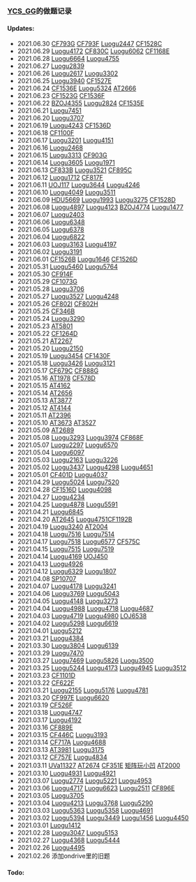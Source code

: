 ### [YCS_GG](https://www.luogu.com.cn/user/46099)的做题记录

#### Updates:
- 2021.06.30 [CF793G](archieve/CF793G/Solution.md) [CF793F](archieve/CF793F/Solution.md) [Luogu2447](archieve/Luogu2447/Solution.md) [CF1528C](archieve/CF1528C/Solution.md)
- 2021.06.29 [Luogu4172](archieve/Luogu4172/Solution.md) [CF830C](archieve/CF830C/Solution.md) [Luogu6062](archieve/Luogu6062/Solution.md) [CF1168E](archieve/CF1168E/Solution.md)
- 2021.06.28 [Luogu6664](archieve/Luogu6664/Solution.md) [Luogu4755](archieve/Luogu4755/Solution.md)
- 2021.06.27 [Luogu2839](archieve/Luogu2839/Solution.md)
- 2021.06.26 [Luogu2617](archieve/Luogu2617/Solution.md) [Luogu3302](archieve/Luogu3302/Solution.md)
- 2021.06.25 [Luogu3940](archieve/Luogu3940/Solution.md) [CF1527E](archieve/CF1527E/Solution.md)
- 2021.06.24 [CF1536E](archieve/CF1536E/Solution.md) [Luogu5324](archieve/Luogu5324/Solution.md) [AT2666](archieve/AT2666/Solution.md)
- 2021.06.23 [CF1523G](archieve/CF1523G/Solution.md) [CF1536F](archieve/CF1536F/Solution.md)
- 2021.06.22 [BZOJ4355](archieve/BZOJ4355/Solution.md) [Luogu2824](archieve/Luogu2824/Solution.md) [CF1535E](archieve/CF1535E/Solution.md)
- 2021.06.21 [Luogu7451](archieve/Luogu7451/Solution.md)
- 2021.06.20 [Luogu3707](archieve/Luogu3707/Solution.md)
- 2021.06.19 [Luogu4243](archieve/Luogu4243/Solution.md) [CF1536D](archieve/CF1536D/Solution.md)
- 2021.06.18 [CF1100F](archieve/CF1100F/Solution.md)
- 2021.06.17 [Luogu3201](archieve/Luogu3201/Solution.md) [Luogu4151](archieve/Luogu4151/Solution.md)
- 2021.06.16 [Luogu2468](archieve/Luogu2468/Solution.md)
- 2021.06.15 [Luogu3313](archieve/Luogu3313/Solution.md) [CF903G](archieve/CF903G/Solution.md)
- 2021.06.14 [Luogu3605](archieve/Luogu3605/Solution.md) [Luogu1971](archieve/Luogu1971/Solution.md)
- 2021.06.13 [CF833B](archieve/CF833B/Solution.md) [Luogu3521](archieve/Luogu3521/Solution.md)
[CF895C](archieve/CF895C/Solution.md)
- 2021.06.12 [Luogu1712](archieve/Luogu1712/Solution.md) [CF817F](archieve/CF817F/Solution.md)
- 2021.06.11 [UOJ117](archieve/UOJ117/Solution.md) [Luogu3644](archieve/Luogu3644/Solution.md) [Luogu4246](archieve/Luogu4246/Solution.md)
- 2021.06.10 [Luogu4049](archieve/Luogu4049/Solution.md) [Luogu3511](archieve/Luogu3511/Solution.md)
- 2021.06.09 [HDU5669](archieve/HDU5669/Solution.md) [Luogu1993](archieve/Luogu1993/Solution.md) [Luogu3275](archieve/Luogu3275/Solution.md) [CF1528D](archieve/CF1528D/Solution.md)
- 2021.06.08 [Luogu4897](archieve/Luogu4897/Solution.md) [Luogu4123](archieve/Luogu4123/Solution.md) [BZOJ4774](archieve/BZOJ4774/Solution.md) [Luogu1477](archieve/Luogu1477/Solution.md)
- 2021.06.07 [Luogu2403](archieve/Luogu2403/Solution.md)
- 2021.06.06 [Luogu6348](archieve/Luogu6348/Solution.md)
- 2021.06.05 [Luogu6378](archieve/Luogu6378/Solution.md)
- 2021.06.04 [Luogu6822](archieve/Luogu6822/Solution.md)
- 2021.06.03 [Luogu3163](archieve/Luogu3163/Solution.md) [Luogu4197](archieve/Luogu4197/Solution.md)
- 2021.06.02 [Luogu3191](archieve/Luogu3191/Solution.md)
- 2021.06.01 [CF1526B](archieve/CF1526B/Solution.md) [Luogu1646](archieve/Luogu1646/Solution.md) [CF1526D](archieve/CF1526D/Solution.md)
- 2021.05.31 [Luogu5460](archieve/Luogu5460/Solution.md) [Luogu5764](archieve/Luogu5794/Solution.md)
- 2021.05.30 [CF914F](archieve/CF914F/Solution.md)
- 2021.05.29 [CF1073G](archieve/CF1073G/Solution.md)
- 2021.05.28 [Luogu3706](archieve/Luogu3706/Solution.md)
- 2021.05.27 [Luogu3527](archieve/Luogu3527/Solution.md) [Luogu4248](archieve/Luogu4248/Solution.md)
- 2021.05.26 [CF802I](archieve/CF802I-Hard/Solution.md) [CF802H](archieve/CF802H/Solution.md)
- 2021.05.25 [CF346B](archieve/CF346B/Solution.md)
- 2021.05.24 [Luogu3290](archieve/Luogu3290/Solution.md)
- 2021.05.23 [AT5801](archieve/AT5801/Solution.md)
- 2021.05.22 [CF1264D](archieve/CF1264D/Solution.md)
- 2021.05.21 [AT2267](archieve/AT2267/Solution.md)
- 2021.05.20 [Luogu2150](archieve/Luogu2150/Solution.md)
- 2021.05.19 [Luogu3454](archieve/Luogu3454/Solution.md) [CF1430F](archieve/CF1430F/Solution.md)
- 2021.05.18 [Luogu3426](archieve/Luogu3426/Solution.md) [Luogu3121](archieve/Luogu3121/Solution.md)
- 2021.05.17 [CF679C](archieve/CF679C/Solution.md) [CF888G](archieve/CF888G/Solution.md)
- 2021.05.16 [AT1978](archieve/AT1975/Solution.md) [CF578D](archieve/CF578D/Solution.md)
- 2021.05.15 [AT4162](archieve/AT4162/Solution.md)
- 2021.05.14 [AT2656](archieve/AT2656/Solution.md)
- 2021.05.13 [AT3877](archieve/AT3877/Solution.md)
- 2021.05.12 [AT4144](archieve/AT4144/Solution.md)
- 2021.05.11 [AT2396](archieve/AT2396/Solution.md)
- 2021.05.10 [AT3673](archieve/AT3673/Solution.md) [AT3527](archieve/AT3527/Solution.md)
- 2021.05.09 [AT2689](archieve/AT2689/Solution.md)
- 2021.05.08 [Luogu3293](archieve/Luogu3293/Solution.md) [Luogu3974](archieve/Luogu3974/Solution.md) [CF868F](archieve/CF868F/Solution.md)
- 2021.05.07 [Luogu2297](archieve/Luogu2297/Solution.md) [Luogu6570](archieve/Luogu6570/Solution.md)
- 2021.05.04 [Luogu6097](archieve/Luogu6097/Solution.md)
- 2021.05.03 [Luogu2163](archieve/Luogu2163/Solution.md) [Luogu3226](archieve/Luogu3226/Solution.md)
- 2021.05.02 [Luogu3437](archieve/Luogu3437/Solution.md) [Luogu4298](archieve/Luogu4298/Solution.md) [Luogu4651](archieve/Luogu4651/Solution.md)
- 2021.05.01 [CF401D](archieve/CF401D/Solution.md) [Luogu4037](archieve/Luogu4037/Solution.md)
- 2021.04.29 [Luogu5024](archieve/Luogu5024/Solution.md) [Luogu7520](archieve/Luogu7520/Solution.md)
- 2021.04.28 [CF1516D](archieve/CF1516D/Solution.md) [Luogu4098](archieve/Luogu4098/Solution.md)
- 2021.04.27 [Luogu4234](archieve/Luogu4234/Solution.md)
- 2021.04.25 [Luogu4878](archieve/Luogu4878/Solution.md) [Luogu5591](archieve/Luogu5591/Solution.md)
- 2021.04.21 [Luogu6845](archieve/Luogu6845/Solution.md)
- 2021.04.20 [AT2645](archieve/AT2645/Solution.md) [Luogu4751](archieve/Luogu4751/Solution.md)[CF1192B](archieve/CF1192B/Solution.md)
- 2021.04.19 [Luogu3240](archieve/Luogu3240/Solution.md) [AT2004](archieve/AT2004/Solution.md)
- 2021.04.18 [Luogu7516](archieve/Luogu7516/Solution.md) [Luogu7514](archieve/Luogu7514/Solution.md)
- 2021.04.17 [Luogu7518](archieve/Luogu7518/Solution.md) [Luogu6577](archieve/Luogu6577/Solution.md) [CF575C](archieve/CF575C/Solution.md)
- 2021.04.15 [Luogu7515](archieve/Luogu7515/Solution.md) [Luogu7519](archieve/Luogu7519/Solution.md)
- 2021.04.14 [Luogu4169](archieve/Luogu4169/Solution.md) [UOJ450](archieve/UOJ450/Solution.md)
- 2021.04.13 [Luogu4926](archieve/Luogu4926/Solution.md)
- 2021.04.12 [Luogu6329](archieve/Luogu6329/Solution.md) [Luogu1807](archieve/Luogu1807/Solution.md)
- 2021.04.08 [SP10707](archieve/SP10707/Solution.md)
- 2021.04.07 [Luogu4178](archieve/Luogu4178/Solution.md) [Luogu3241](archieve/Luogu3241/Solution.md)
- 2021.04.06 [Luogu3769](archieve/Luogu3769/Solution.md) [Luogu5043](archieve/Luogu5043/Solution.md)
- 2021.04.05 [Luogu4148](archieve/Luogu4148/Solution.md) [Luogu3273](archieve/Luogu3273/Solution.md)
- 2021.04.04 [Luogu4988](archieve/Luogu4988/Solution.md) [Luogu4718](archieve/Luogu4718/Solution.md) [Luogu4687](archieve/Luogu4687/Solution.md)
- 2021.04.03 [Luogu4719](archieve/Luogu4719/Solution.md) [Luogu4980](archieve/Luogu4980/Solution.md) [LOJ6538](archieve//LOJ6538/Solution.md)
- 2021.04.02 [Luogu5298](archieve/Luogu5298/Solution.md) [Luogu6619](archieve/Luogu6619/Solution.md)
- 2021.04.01 [Luogu5212](archieve/Luogu5212/Solution.md)
- 2021.03.21 [Luogu4384](archieve/Luogu4384/Solution.md)
- 2021.03.30 [Luogu3804](archieve/Luogu3804/Solution.md) [Luogu6139](archieve/Luogu6139/Solution.md)
- 2021.03.29 [Luogu7470](archieve/Luogu7470/Solution.md)
- 2021.03.27 [Luogu7469](archieve/Luogu7469/Solution.md) [Luogu5826](archieve/Luogu5826/Solution.md) [Luogu3500](archieve/Luogu3500/Solution.md)
- 2021.03.25 [Luogu5244](archieve/Luogu5244/Solution.md) [Luogu4173](archieve/Luogu4173/Solution.md) [Luogu4945](archieve/Luogu4945/Solution.md) [Luogu3512](archieve/Luogu3512/Solution.md)
- 2021.03.23 [CF1101D](archieve/CF1101D/Solution.md)
- 2021.03.22 [CF622F](archieve/CF622F/Solution.md)
- 2021.03.21 [Luogu2155](archieve/Luogu2155/Solution.md) [Luogu5176](archieve/Luogu5176/Solution.md) [Luogu4781](archieve/Luogu4781/Luogu4781.cpp)
- 2021.03.20 [CF997E](archieve/CF997E/Solution.md) [Luogu6620](archieve/Luogu6620/Solution.md)
- 2021.03.19 [CF526F](archieve/CF526F/Solution.md)
- 2021.03.18 [Luogu4747](archieve/Luogu4747/Solution.md)
- 2021.03.17 [Luogu4192](archieve/Luogu4192/Solution.md)
- 2021.03.16 [CF889E](archieve/CF889E/Solution.md)
- 2021.03.15 [CF446C](archieve/CF466C/Solution.md) [Luogu3193](archieve/Luogu3193/Solution.md)
- 2021.03.14 [CF717A](archieve/CF717A/Solution.md) [Luogu4688](archieve/Luogu4688/Solution.md)
- 2021.03.13 [AT3981](archieve/AT3981/Solution.md) [Luogu3175](archieve/Luogu3175/Solution.md)
- 2021.03.12 [CF757E](archieve/CF757E/Solution.md) [Luogu4834](archieve/Luogu4834/Solution.md)
- 2021.03.11 [UVa11327](archieve/UVA11327/Solution.md) [AT2674](archieve/AT2674/Solution.md) [CF351E](archieve/CF351E/Solution.md) [矩阵玩小凹](archieve/Others1/Solution.md) [AT2000](archieve/AT2000/Solution.md)
- 2021.03.10 [Luogu4931](archieve/Luogu4931/Solution.md) [Luogu4921](archieve/Luogu4921/Solution.md)
- 2021.03.07 [Luogu2774](archieve/Luogu2774/Solution.md) [Luogu5221](archieve/Luogu5221/Solution.md) [Luogu4953](archieve/Luogu4953/Solution.md) 
- 2021.03.06 [Luogu4717](archieve/Luogu4717/Solution.md) [Luogu6623](archieve/Luogu6623/Solution.md) [Luogu2511](archieve/Luogu2511/Solution.md) [CF896E](archieve/CF896E/Solution.md)
- 2021.03.05 [Luogu3705](archieve/Luogu3705/Solution.md)
- 2021.03.04 [Luogu4213](archieve/Luogu4213/Solution.md) [Luogu3768](archieve/Luogu3768/Solution.md) [Luogu5290](archieve/Luogu5290/Solution.md)
- 2021.03.03 [Luogu5363](archieve/Luogu5363/Solution.md) [Luogu5358](archieve/Luogu5358/Solution.md) [Luogu4691](archieve/Luogu4691/Solution.md)
- 2021.03.02 [Luogu5394](archieve/Luogu5394/Solution.md) [Luogu3449](archieve/Luogu3449/Solution.md) [Luogu1456](archieve/Luogu1456/Solution.md) [Luogu4450](archieve/Luogu4450/Solution.md)
- 2021.03.01 [Luogu1412](archieve/Luogu1412/Solution.md)
- 2021.02.28 [Luogu3047](archieve/Luogu3047/Solution.md) [Luogu5153](archieve/Luogu5153/Solution.md)
- 2021.02.27 [Luogu4368](archieve/Luogu4368/Solution.md) [Luogu5444](archieve/Luogu5444/Solution.md)
- 2021.02.26 [Luogu4495](archieve/Luogu4495/Solution.md)
- 2021.02.26 添加ondrive里的旧题

#### Todo:

